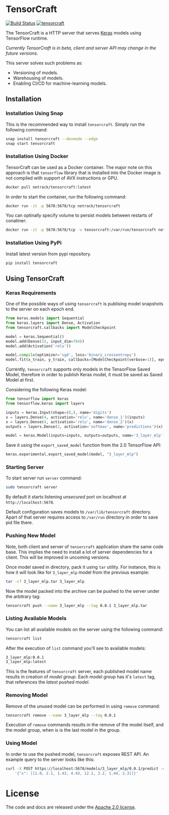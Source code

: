 # TensorCraft

[![Build Status][BuildStatus]](https://travis-ci.org/netrack/tensorcraft)
[![tensorcraft][SnapCraft]](https://snapcraft.io/tensorcraft)

The TensorCraft is a HTTP server that serves [Keras](https://github.com/keras-team/keras)
models using TensorFlow runtime.

_Currently TensorCraft is in beta, client and server API may change in the
future versions_.

This server solves such problems as:

* Versioning of models.
* Warehousing of models.
* Enabling CI/CD for machine-learning models.

## Installation

### Installation Using Snap

This is the recommended way to install `tensorcraft`. Simply run the following
command:
```bash
snap install tensorcraft --devmode --edge
snap start tensorcraft
```

### Installation Using Docker

TensorCraft can be used as a Docker container. The major note on this approach is
that `tensorflow` library that is installed into the Docker image is not compiled
with support of AVX instructions or GPU.
```bash
docker pull netrack/tensorcraft:latest
```

In order to start the container, run the following command:
```bash
docker run -it -p 5678:5678/tcp netrack/tensorcraft
```

You can optinally specify volume to persist models between restarts of conatiner:
```bash
docker run -it -p 5678:5678/tcp -v tensorcraft:/var/run/tensorcraft netrack/tensorcraft
```

### Installation Using PyPi

Install latest version from pypi repository.
```bash
pip install tensorcraft
```

## Using TensorCraft

### Keras Requirements

One of the possible ways of using `tensorcraft` is publising model snapshots to
the server on each epoch end.
```py
from keras.models import Sequential
from keras.layers import Dense, Activation
from tensorcraft.callbacks import ModelCheckpoint

model = keras.Sequential()
model.add(Dense(32, input_dim=784))
model.add(Activation('relu'))

model.compile(optimizer='sgd', loss='binary_crossentropy')
model.fit(x_train, y_train, callbacks=[ModelCheckpoint(verbose=1)], epochs=100)
```

Currently, `tensorcraft` supports only models in the TensorFlow Saved Model, therefore
in order to publish Keras model, it must be saved as Saved Model at first.

Considering the following Keras model:
```py
from tensorflow import keras
from tensorflow.keras import layers

inputs = keras.Input(shape=(8,), name='digits')
x = layers.Dense(4, activation='relu', name='dense_1')(inputs)
x = layers.Dense(4, activation='relu', name='dense_2')(x)
outputs = layers.Dense(2, activation='softmax', name='predictions')(x)

model = keras.Model(inputs=inputs, outputs=outputs, name='3_layer_mlp')
```

Save it using the `export_saved_model` function from the 2.0 TensorFlow API:
```py
keras.experimental.export_saved_model(model, "3_layer_mlp")
```

### Starting Server

To start server run `server` command:
```sh
sudo tensorcraft server
```

By default it starts listening _unsecured_ port on localhost at `http://localhost:5678`.

Default configuration saves models to `/var/lib/tensorcraft` directory. Apart of
that server requires access to `/var/run` directory in order to save pid file
there.

### Pushing New Model

Note, both client and server of `tensorcraft` application share the same code
base. This implies the need to install a lot of server dependencies for a
client. This will be improved in uncoming versions.

Once model saved in directory, pack it using `tar` utility. For instance, this
is how it will look like for `3_layer_mlp` model from the previous example:
```sh
tar -cf 3_layer_mlp.tar 3_layer_mlp
```

Now the model packed into the archive can be pushed to the server under the
arbitrary tag:
```sh
tensorcraft push --name 3_layer_mlp --tag 0.0.1 3_layer_mlp.tar
```

### Listing Available Models

You can list all available models on the server using the following command:
```sh
tensorcraft list
```

After the execution of `list` command you'll see to available models:
```sh
3_layer_mlp:0.0.1
3_layer_mlp:latest
```

This is the features of `tensorcraft` server, each published model name results in
creation of _model group_. Each model group has it's `latest` tag, that references
the _latest pushed model_.

### Removing Model

Remove of the unused model can be performed in using `remove` command:
```sh
tensorcraft remove --name 3_layer_mlp --tag 0.0.1
```

Execution of `remove` commands results in the remove of the model itself, and
the model group, when is is the last model in the group.

### Using Model

In order to use the pushed model, `tensorcraft` exposes REST API. An example query
to the server looks like this:
```sh
curl -X POST https://localhost:5678/models/3_layer_mlp/0.0.1/predict -d \
    '{"x": [[1.0, 2.1, 1.43, 4.43, 12.1, 3.2, 1.44, 2.3]]}'
```

# License

The code and docs are released under the [Apache 2.0 license](LICENSE).

[BuildStatus]:   https://travis-ci.org/netrack/tensorcraft.svg?branch=master
[SnapCraft]:     https://snapcraft.io/tensorcraft/badge.svg
